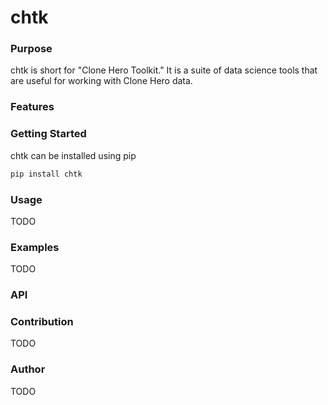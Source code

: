 # chtk

### Purpose
chtk is short for "Clone Hero Toolkit." It is a suite of data science tools that are useful for working with Clone Hero data.

### Features

### Getting Started
chtk can be installed using pip
```bash
pip install chtk
```

### Usage
TODO

### Examples
TODO

### API


### Contribution
TODO

### Author
TODO